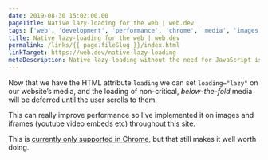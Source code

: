```yaml
---
date: 2019-08-30 15:02:00.00
pageTitle: Native lazy-loading for the web | web.dev
tags: ['web', 'development', 'performance', 'chrome', 'media', 'images']
title: Native lazy-loading for the web | web.dev
permalink: /links/{{ page.fileSlug }}/index.html
linkTarget: https://web.dev/native-lazy-loading
metaDescription: Native lazy-loading without the need for JavaScript is now here.
---
```


Now that we have the HTML attribute `loading` we can set `loading="lazy"` on our website’s media, and the loading of non-critical, _below-the-fold_ media will be deferred until the user scrolls to them.

This can really improve performance so I’ve implemented it on images and iframes (youtube video embeds etc) throughout this site. 

This is [currently only supported in Chrome](https://caniuse.com/#feat=loading-lazy-attr), but that still makes it well worth doing.
